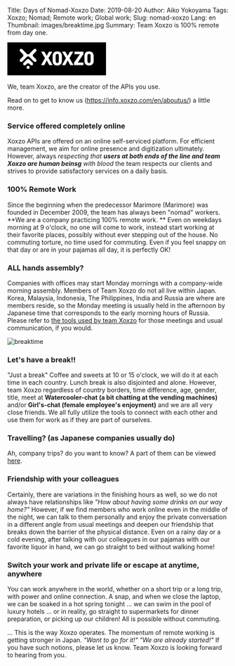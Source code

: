 Title: Days of Nomad-Xoxzo
Date: 2019-08-20
Author: Aiko Yokoyama
Tags: Xoxzo; Nomad; Remote work; Global work;
Slug: nomad-xoxzo
Lang: en
Thumbnail: images/breaktime.jpg
Summary: Team Xoxzo is 100% remote from day one.

![xoxzo logo](images/xoxzo-logo-02.png)

We, team Xoxzo, are the creator of the APIs you use. 


Read on to get to know us (https://info.xoxzo.com/en/aboutus/) a little more.

### Service offered completely online
Xoxzo APIs are offered on an online self-serviced platform. 
For efficient management, we aim for online presence and digitization ultimately. 
However, always _respecting that **users at both ends of the line and team Xoxzo are human beinsg** 
with blood_ the team respects our clients and strives to provide satisfactory services on a daily basis.


### 100% Remote Work
Since the beginning when the predecessor Marimore (Marimore) was founded in December 2009, 
the team has always been "nomad" workers. 
**We are a company practicing 100% remote work. **
Even on weekdays morning at 9 o'clock, no one will come to work, 
instead start working at their favorite places, possibly without ever stepping out of the house. 
No commuting torture, no time used for commuting. Even if you feel snappy on that day or are in your pajamas all day, it is perfectly OK!


### ALL hands assembly?
Companies with offices may start Monday mornings with a company-wide morning assembly. 
Members of Team Xoxzo do not all live within Japan. 
Korea, Malaysia, Indonesia, The Philippines, India and Russia are where are members reside, 
so the Monday meeting is usually held in the afternoon by Japanese time that corresponds to 
the early morning hours of Russia. 
Please refer to [the tools used by team Xoxzo](Https://blog.xoxzo.com/en/2017/10/12/tools-of-our-trade/) 
for those meetings and usual communication, if you would. 

![breaktime](images/breaktime.jpg)

### Let's have a break!!
"Just a break" Coffee and sweets at 10 or 15 o'clock, 
we will do it at each time in each country. 
Lunch break is also disjointed and alone. 
However, team Xoxzo regardless of country borders, time difference, age, gender, title, 
meet at **Watercooler-chat (a bit chatting at the vending machines)** 
and/or **Girl's-chat (female employee's enjoyment)** and we are all very close friends. 
We all fully utilize the tools to connect with each other and use them for work as if they are part of ourselves.

### Travelling? (as Japanese companies usually do)
Ah, company trips? do you want to know?
A part of them can be viewed [here](https://blog.xoxzo.com/en/2017/03/01/we-are-ten-years-old/).

### Friendship with your colleagues
Certainly, there are variations in the finishing hours as well, 
so we do not always have relationships like _"How about having some drinks on our way home?"_
However, if we find members who work online even in the middle of the night, 
we can talk to them personally and enjoy the private conversation in a different angle from usual meetings 
and deepen our friendship that breaks down the barrier of the physical distance. Even on a rainy day or a cold evening, 
after talking with our colleagues in our pajamas with our favorite liquor in hand, we can go straight to bed without walking home!

### Switch your work and private life or escape at anytime, anywhere
You can work anywhere in the world, whether on a short trip or a long trip, with power and online connection. 
A snap, and when we close the laptop, we can be soaked in a hot spring tonight ... 
we can swim in the pool of luxury hotels ... or in reality, go straight to supermarkets for dinner preparation, 
or picking up our children! All is possible without commuting.


... This is the way Xoxzo operates.
The momentum of remote working is getting stronger in Japan.
_"Want to go for it!" "We are already started!"_
If you have such notions, please let us know. Team Xoxzo is looking forward to hearing from you.
